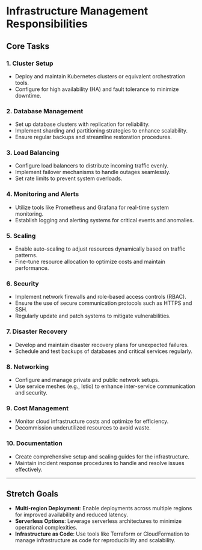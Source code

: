 # Infrastructure Management Responsibilities

## Core Tasks

### 1. **Cluster Setup**
- Deploy and maintain Kubernetes clusters or equivalent orchestration tools.
- Configure for high availability (HA) and fault tolerance to minimize downtime.

### 2. **Database Management**
- Set up database clusters with replication for reliability.
- Implement sharding and partitioning strategies to enhance scalability.
- Ensure regular backups and streamline restoration procedures.

### 3. **Load Balancing**
- Configure load balancers to distribute incoming traffic evenly.
- Implement failover mechanisms to handle outages seamlessly.
- Set rate limits to prevent system overloads.

### 4. **Monitoring and Alerts**
- Utilize tools like Prometheus and Grafana for real-time system monitoring.
- Establish logging and alerting systems for critical events and anomalies.

### 5. **Scaling**
- Enable auto-scaling to adjust resources dynamically based on traffic patterns.
- Fine-tune resource allocation to optimize costs and maintain performance.

### 6. **Security**
- Implement network firewalls and role-based access controls (RBAC).
- Ensure the use of secure communication protocols such as HTTPS and SSH.
- Regularly update and patch systems to mitigate vulnerabilities.

### 7. **Disaster Recovery**
- Develop and maintain disaster recovery plans for unexpected failures.
- Schedule and test backups of databases and critical services regularly.

### 8. **Networking**
- Configure and manage private and public network setups.
- Use service meshes (e.g., Istio) to enhance inter-service communication and security.

### 9. **Cost Management**
- Monitor cloud infrastructure costs and optimize for efficiency.
- Decommission underutilized resources to avoid waste.

### 10. **Documentation**
- Create comprehensive setup and scaling guides for the infrastructure.
- Maintain incident response procedures to handle and resolve issues effectively.

---

## Stretch Goals
- **Multi-region Deployment**: Enable deployments across multiple regions for improved availability and reduced latency.
- **Serverless Options**: Leverage serverless architectures to minimize operational complexities.
- **Infrastructure as Code**: Use tools like Terraform or CloudFormation to manage infrastructure as code for reproducibility and scalability.
